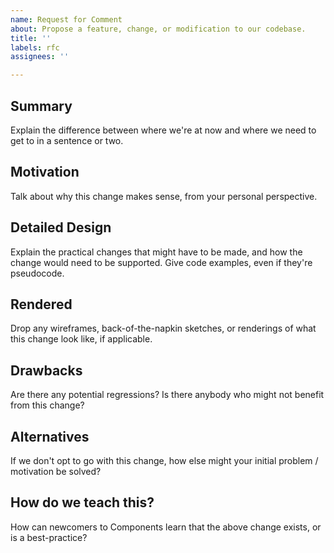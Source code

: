 ```yaml
---
name: Request for Comment
about: Propose a feature, change, or modification to our codebase.
title: ''
labels: rfc
assignees: ''

---
```


## Summary
Explain the difference between where we're at now and where we need to get to in a sentence or two.

## Motivation
Talk about why this change makes sense, from your personal perspective.

## Detailed Design
Explain the practical changes that might have to be made, and how the change would need to be supported. Give code examples, even if they're pseudocode.

## Rendered
Drop any wireframes, back-of-the-napkin sketches, or renderings of what this change look like, if applicable.

## Drawbacks
Are there any potential regressions? Is there anybody who might not benefit from this change?

## Alternatives
If we don't opt to go with this change, how else might your initial problem / motivation be solved?

## How do we teach this?
How can newcomers to Components learn that the above change exists, or is a best-practice?
